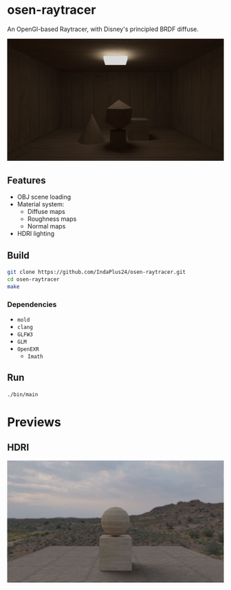 # osen-raytracer

An OpenGl-based Raytracer, with Disney's principled BRDF diffuse.

![preview](./preview.png)

## Features

- OBJ scene loading
- Material system:
    - Diffuse maps
    - Roughness maps
    - Normal maps
- HDRI lighting

## Build

```bash
git clone https://github.com/IndaPlus24/osen-raytracer.git
cd osen-raytracer
make
```

### Dependencies

- `mold`
- `clang`
- `GLFW3`
- `GLM`
- `OpenEXR`
    - `Imath`

## Run

```bash
./bin/main
```

# Previews

## HDRI

![hdri-preview](./hdri-preview.png)
